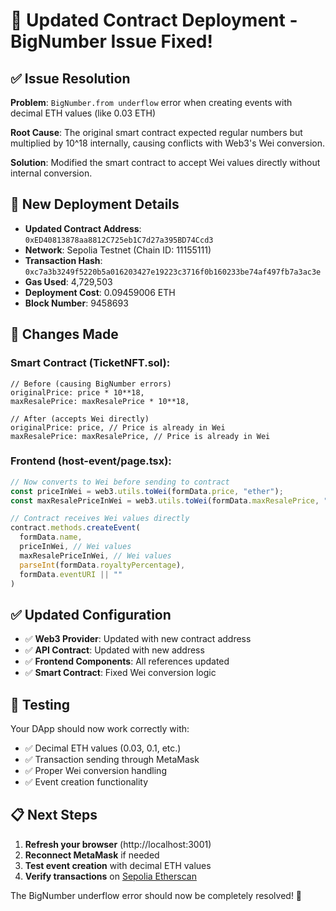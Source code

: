 # 🎉 Updated Contract Deployment - BigNumber Issue Fixed!

## ✅ Issue Resolution

**Problem**: `BigNumber.from underflow` error when creating events with decimal ETH values (like 0.03 ETH)

**Root Cause**: The original smart contract expected regular numbers but multiplied by 10^18 internally, causing conflicts with Web3's Wei conversion.

**Solution**: Modified the smart contract to accept Wei values directly without internal conversion.

## 🚀 New Deployment Details

- **Updated Contract Address**: `0xED40813878aa8812C725eb1C7d27a395BD74Ccd3`
- **Network**: Sepolia Testnet (Chain ID: 11155111) 
- **Transaction Hash**: `0xc7a3b3249f5220b5a016203427e19223c3716f0b160233be74af497fb7a3ac3e`
- **Gas Used**: 4,729,503
- **Deployment Cost**: 0.09459006 ETH
- **Block Number**: 9458693

## 🔧 Changes Made

### Smart Contract (TicketNFT.sol):
```solidity
// Before (causing BigNumber errors)
originalPrice: price * 10**18,
maxResalePrice: maxResalePrice * 10**18,

// After (accepts Wei directly)
originalPrice: price, // Price is already in Wei
maxResalePrice: maxResalePrice, // Price is already in Wei
```

### Frontend (host-event/page.tsx):
```javascript
// Now converts to Wei before sending to contract
const priceInWei = web3.utils.toWei(formData.price, "ether");
const maxResalePriceInWei = web3.utils.toWei(formData.maxResalePrice, "ether");

// Contract receives Wei values directly
contract.methods.createEvent(
  formData.name, 
  priceInWei, // Wei values
  maxResalePriceInWei, // Wei values
  parseInt(formData.royaltyPercentage), 
  formData.eventURI || ""
)
```

## ✅ Updated Configuration

- ✅ **Web3 Provider**: Updated with new contract address
- ✅ **API Contract**: Updated with new address  
- ✅ **Frontend Components**: All references updated
- ✅ **Smart Contract**: Fixed Wei conversion logic

## 🧪 Testing

Your DApp should now work correctly with:
- ✅ Decimal ETH values (0.03, 0.1, etc.)
- ✅ Transaction sending through MetaMask
- ✅ Proper Wei conversion handling
- ✅ Event creation functionality

## 📋 Next Steps

1. **Refresh your browser** (http://localhost:3001)
2. **Reconnect MetaMask** if needed
3. **Test event creation** with decimal ETH values
4. **Verify transactions** on [Sepolia Etherscan](https://sepolia.etherscan.io/address/0xED40813878aa8812C725eb1C7d27a395BD74Ccd3)

The BigNumber underflow error should now be completely resolved! 🎊